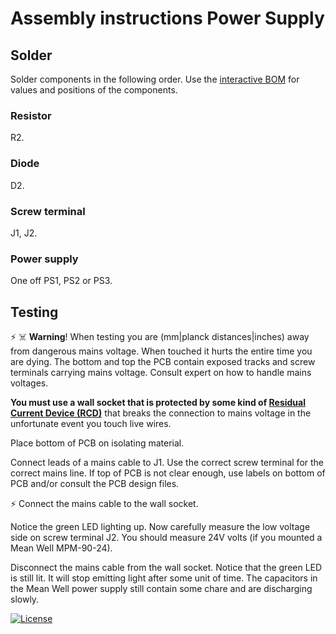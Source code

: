 # Assembly instructions Power Supply

## Solder

Solder components in the following order.
Use the [interactive BOM](bom/ibom.html) for values and positions of the components.

### Resistor


R2.

### Diode


D2.

### Screw terminal


J1, J2.

### Power supply


One off PS1, PS2 or PS3.

## Testing


⚡ ☠️ **Warning**! When testing you are  (mm|planck distances|inches) away from dangerous mains voltage. When touched it hurts the entire time you are dying. The bottom and top the PCB contain exposed tracks and screw terminals carrying mains voltage. Consult expert on how to handle mains voltages.

**You must use a wall socket that is protected by some kind of [Residual Current Device (RCD)](https://en.wikipedia.org/wiki/Residual-current_device)** that breaks the connection to mains voltage in the unfortunate event you touch live wires.

Place bottom of PCB on isolating material.

Connect leads of a mains cable to J1. Use the correct screw terminal for the correct mains line. If top of PCB is not clear enough, use labels on bottom of PCB and/or consult the PCB design files.

⚡ Connect the mains cable to the wall socket.

Notice the green LED lighting up. Now carefully measure the low voltage side on screw terminal J2. You should measure 24V volts (if you mounted a Mean Well MPM-90-24).

Disconnect the mains cable from the wall socket. Notice that the green LED is still lit. It will stop emitting light after some unit of time. The capacitors in the Mean Well power supply still contain some chare and are discharging slowly.

[![License](https://img.shields.io/badge/License-Apache%202.0-blue.svg)](https://opensource.org/licenses/Apache-2.0)